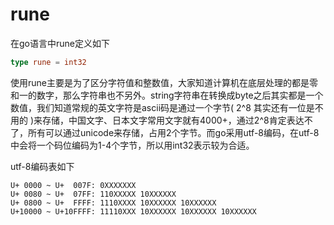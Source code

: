 # rune

在go语言中rune定义如下

```go
type rune = int32
```

使用rune主要是为了区分字符值和整数值，大家知道计算机在底层处理的都是零和一的数字，那么字符串也不另外。string字符串在转换成byte之后其实都是一个数值，我们知道常规的英文字符是ascii码是通过一个字节\( 2^8 其实还有一位是不用的 \)来存储，中国文字、日本文字常用文字就有4000+，通过2^8肯定表达不了，所有可以通过unicode来存储，占用2个字节。而go采用utf-8编码，在utf-8中会将一个码位编码为1-4个字节，所以用int32表示较为合适。

utf-8编码表如下

```text
U+ 0000 ~ U+  007F: 0XXXXXXX
U+ 0080 ~ U+  07FF: 110XXXXX 10XXXXXX
U+ 0800 ~ U+  FFFF: 1110XXXX 10XXXXXX 10XXXXXX
U+10000 ~ U+10FFFF: 11110XXX 10XXXXXX 10XXXXXX 10XXXXXX
```



